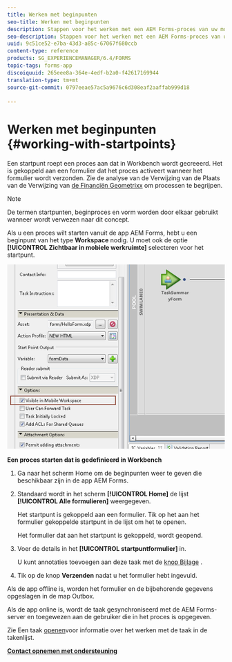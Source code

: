 ```yaml
---
title: Werken met beginpunten
seo-title: Werken met beginpunten
description: Stappen voor het werken met een AEM Forms-proces van uw mobiele apparaat dat is gedefinieerd in Workbench.
seo-description: Stappen voor het werken met een AEM Forms-proces van uw mobiele apparaat dat is gedefinieerd in Workbench.
uuid: 9c51ce52-e7ba-43d3-a85c-67067f680ccb
content-type: reference
products: SG_EXPERIENCEMANAGER/6.4/FORMS
topic-tags: forms-app
discoiquuid: 265eee8a-364e-4edf-b2a0-f42617169944
translation-type: tm+mt
source-git-commit: 0797eeae57ac5a9676c6d308eaf2aaffab999d18

---
```



# Werken met beginpunten {#working-with-startpoints}

Een startpunt roept een proces aan dat in Workbench wordt gecreeerd. Het is gekoppeld aan een formulier dat het proces activeert wanneer het formulier wordt verzonden. Zie de analyse van de Verwijzing van de Plaats van de Verwijzing van [de Financiën Geometrixx](/help/forms/using/finance-reference-site-walkthrough.md) om processen te begrijpen.

>[!NOTE]
>
>De termen startpunten, beginproces en vorm worden door elkaar gebruikt wanneer wordt verwezen naar dit concept.

Als u een proces wilt starten vanuit de app AEM Forms, hebt u een beginpunt van het type **Workspace** nodig. U moet ook de optie **[!UICONTROL Zichtbaar in mobiele werkruimte]** selecteren voor het startpunt.

![mws_startpoint_select_option](assets/mws_startpoint_select_option.png)

**Een proces starten dat is gedefinieerd in Workbench**

1. Ga naar het scherm [](/help/forms/using/home-screen.md)Home om de beginpunten weer te geven die beschikbaar zijn in de app AEM Forms.
1. Standaard wordt in het scherm **[!UICONTROL Home]** de lijst **[!UICONTROL Alle formulieren]** weergegeven.

   Het startpunt is gekoppeld aan een formulier. Tik op het aan het formulier gekoppelde startpunt in de lijst om het te openen.

   Het formulier dat aan het startpunt is gekoppeld, wordt geopend.

1. Voer de details in het **[!UICONTROL startpuntformulier]** in.

   U kunt annotaties toevoegen aan deze taak met de [knop Bijlage](/help/forms/using/add-attachments.md) .

1. Tik op de knop **Verzenden** nadat u het formulier hebt ingevuld.

Als de app offline is, worden het formulier en de bijbehorende gegevens opgeslagen in de map Outbox.

Als de app online is, wordt de taak gesynchroniseerd met de AEM Forms-server en toegewezen aan de gebruiker die in het proces is opgegeven.

Zie Een taak [openen](/help/forms/using/open-task.md)voor informatie over het werken met de taak in de takenlijst.

**[Contact opnemen met ondersteuning](https://www.adobe.com/account/sign-in.supportportal.html)**
